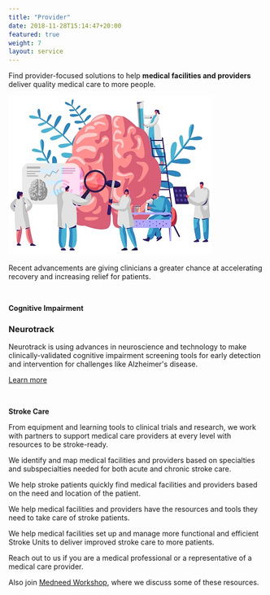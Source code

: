 ```yaml
---
title: "Provider"
date: 2018-11-28T15:14:47+20:00 
featured: true
weight: 7
layout: service
---
```


Find provider-focused solutions to help **medical facilities and providers** deliver quality medical care to more people. 

![Research Tools](/images/illustrations/providers.jpg)


Recent advancements are giving clinicians a greater chance at accelerating recovery and increasing relief for patients. 

<br>

**Cognitive Impairment**

### Neurotrack
Neurotrack is using advances in neuroscience and technology to make clinically-validated cognitive impairment screening tools for early detection and intervention for challenges like Alzheimer's disease.

<a href="https://neurotrack.com/products" target="_blank"> Learn more </a>

<br>

**Stroke Care**

From equipment and learning tools to clinical trials and research, we work with partners to support medical care providers at every level with resources to be stroke-ready.

We identify and map medical facilities and providers based on specialties and subspecialties needed for both acute and chronic stroke care.

We help stroke patients quickly find medical facilities and providers based on the need and location of the patient.

We help medical facilities and providers have the resources and tools they need to take care of stroke patients.

We help medical facilities set up and manage more functional and efficient Stroke Units to deliver improved stroke care to more patients.

Reach out to us if you are a medical professional or a representative of a medical care provider. 


Also join <a href="https://workshop.medneed.com" target="_blank">Medneed Workshop</a>, where we discuss some of these resources.




